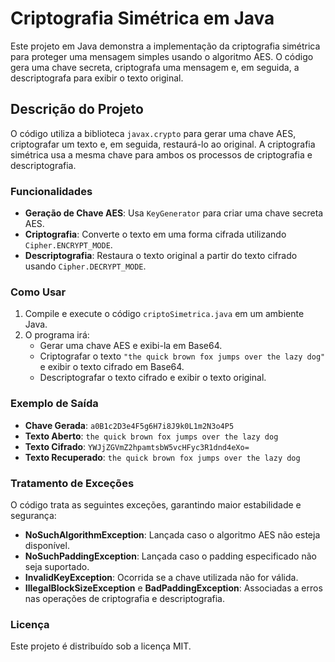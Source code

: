 # Criptografia Simétrica em Java

Este projeto em Java demonstra a implementação da criptografia simétrica para proteger uma mensagem simples usando o algoritmo AES. O código gera uma chave secreta, criptografa uma mensagem e, em seguida, a descriptografa para exibir o texto original.

## Descrição do Projeto

O código utiliza a biblioteca `javax.crypto` para gerar uma chave AES, criptografar um texto e, em seguida, restaurá-lo ao original. A criptografia simétrica usa a mesma chave para ambos os processos de criptografia e descriptografia.

### Funcionalidades

- **Geração de Chave AES**: Usa `KeyGenerator` para criar uma chave secreta AES.
- **Criptografia**: Converte o texto em uma forma cifrada utilizando `Cipher.ENCRYPT_MODE`.
- **Descriptografia**: Restaura o texto original a partir do texto cifrado usando `Cipher.DECRYPT_MODE`.

### Como Usar

1. Compile e execute o código `criptoSimetrica.java` em um ambiente Java.
2. O programa irá:
   - Gerar uma chave AES e exibi-la em Base64.
   - Criptografar o texto `"the quick brown fox jumps over the lazy dog"` e exibir o texto cifrado em Base64.
   - Descriptografar o texto cifrado e exibir o texto original.

### Exemplo de Saída

- **Chave Gerada**: `a0B1c2D3e4F5g6H7i8J9k0L1m2N3o4P5`
- **Texto Aberto**: `the quick brown fox jumps over the lazy dog`
- **Texto Cifrado**: `YWJjZGVmZ2hpamtsbW5vcHFyc3R1dnd4eXo=`
- **Texto Recuperado**: `the quick brown fox jumps over the lazy dog`

### Tratamento de Exceções

O código trata as seguintes exceções, garantindo maior estabilidade e segurança:
- **NoSuchAlgorithmException**: Lançada caso o algoritmo AES não esteja disponível.
- **NoSuchPaddingException**: Lançada caso o padding especificado não seja suportado.
- **InvalidKeyException**: Ocorrida se a chave utilizada não for válida.
- **IllegalBlockSizeException** e **BadPaddingException**: Associadas a erros nas operações de criptografia e descriptografia.
  
### Licença

Este projeto é distribuído sob a licença MIT.
